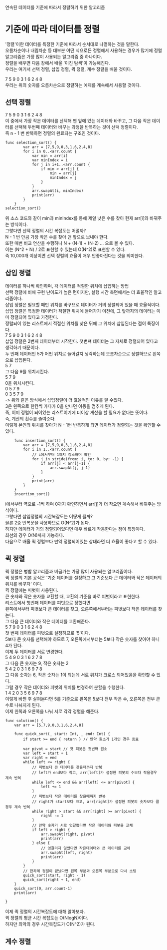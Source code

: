 연속된 데이터를 기준에 따라서 정렬하기 위한 알고리즘   
# 기준에 따라 데이터를 정렬
'정렬'이란 데이터를 특정한 기준에 따라서 순서대로 나열하는 것을 말한다.   
오름차순이나 내림차순 등 대부분 어떤 식으로든 정렬해서 사용하는 경우가 많기에 정렬 알고리즘은 가장 많이 사용되는 알고리즘 중 하나이다.   
정렬을 배우면 다음 장에서 배울 '이진 탐색'이 가능해진다.   
우리는 여기서 선택 정렬, 삽입 정렬, 퀵 정렬, 계수 정렬을 배울 것이다.   
   
7 5 9 0 3 1 6 2 4 8   
우리는 위의 숫자를 오름차순으로 정렬하는 예제를 계속해서 사용할 것이다.   
   
## 선택 정렬
7 5 9 0 3 1 6 2 4 8   
이 중에서 가장 작은 데이터를 선택해 맨 앞에 있는 데이터와 바꾸고, 
그 다음 작은 데이터를 선택해 두번째 데이터와 바꾸는 과정을 반복하는 것이 선택 정렬이다.   
즉 n - 1 번 반복하면 정렬의 완료되는 구조인 것이다.   
```
func selection_sort() {
        var arr = [7,5,9,0,3,1,6,2,4,8]
        for i in 0..<arr.count {
            var min = arr[i]
            var minIndex = i
            for j in i+1..<arr.count {
                if min > arr[j] {
                    min = arr[j]
                    minIndex = j
                }
            }
            arr.swapAt(i, minIndex)
            print(arr)
        }
    }
selection_sort()
```
위 소스 코드와 같이 min과 minIndex를 통해 제일 낮은 수를 찾아 현재 arr[i]와 바꿔주는 방식이다.   
그렇다면 선택 정렬의 시간 복잡도는 어떨까?   
N - 1 번 만큼 가장 작은 수를 찾아 맨 앞으로 보내야 한다.   
또한 매번 비교 연산을 수행하니 N + (N-1) + (N-2) ... 으로 볼 수 있다.   
이는 (N^2 + N) / 2로 표현할 수 있는데 O(N^2)로 표현할 수 있다.   
즉 10,000개 이상이면 선택 정렬의 효율이 매우 안좋아진다는 것을 의미한다.   
   
## 삽입 정렬
데이터를 하나씩 확인하며, 각 데이터를 적절한 위치에 삽입하는 방법   
선택 정렬에 비해 구현 난이도가 높은 편이지만, 실행 시간 측면에서는 더 효율적인 알고리즘이다.   
삽입 정렬은 필요할 때만 위치를 바꾸므로 데이터가 거의 정렬되어 있을 때 효율적이다.   
삽입 정렬은 특정한 데이터가 적절한 위치에 들어가기 이전에, 그 앞까지의 데이터는 이미 정렬되어 있다고 가정한다.   
정렬되어 있는 리스트에서 적절한 위치를 찾은 뒤에 그 위치에 삽입된다는 점이 특징이다.   
7 5 9 0 3 1 6 2 4 8   
삽입 정렬은 2번째 데이터부터 시작한다. 첫번쨰 데이터는 그 자체로 정렬되어 있다고 생각하기 때문이다.   
두 번째 데이터인 5가 어떤 위치로 들어갈지 생각하는데 오름차순으로 정렬하므로 왼쪽으로 삽입된다.   
5 7   
그 다음 9를 위치시킨다.   
5 7 9   
0을 위치시킨다.   
0 5 7 9   
0 3 5 7 9   
-> 위와 같은 방식에서 삽입정렬이 더 효율적인 이유를 알 수있다.   
3은 왼쪽으로 한칸씩 가다가 0을 만나면 이동을 멈추게 된다.   
즉, 이미 정렬이 되어있는 리스트이기에 더이상 계산을 할 필요가 없다는 뜻이다.   
즉, 계산의 횟수를 줄여준다.   
이렇게 본인의 위치를 찾아가 N - 1번 반복하게 되면 데이터가 정렬되는 것을 확인할 수 있다.   
```
    func insertion_sort() {
        var arr = [7,5,9,0,3,1,6,2,4,8]
        for i in 1..<arr.count {
            // i에서부터 1까지 감소하며 확인
            for j in stride(from: i, to: 0, by: -1) {
                if arr[j] < arr[j-1] {
                    arr.swapAt(j, j-1)
                }
            }
            print(arr)
        }
    }
    insertion_sort()
```
i에서부터 역으로 -1씩 하며 0까지 확인하면서 arr[j]가 더 작으면 계속해서 바꿔주는 방식이다.   
그렇다면 삽입정렬의 시간복잡도는 어떻게 될까?   
물론 2중 반복문을 사용하므로 O(N^2)가 된다.   
하지만 데이터가 거의 정렬되어있다면 매우 빠르게 작동한다는 점이 특징이다.   
최선의 경우 O(N)까지 가능하다.   
다음으로 배울 퀵 정렬보다 만약 정렬되어있는 상태라면 더 효율이 좋다고 할 수 있다.   
   
## 퀵 정렬
퀵 정렬은 병합 알고리즘과 버금가는 가장 많이 사용되는 알고리즘이다.   
퀵 정렬의 기본 공식은 '기준 데이터를 설정하고 그 기준보다 큰 데이터와 작은 데이터의 위치를 바꾸자' 이다.   
퀵 정렬에는 피벗이 사용된다.   
큰 숫자와 작은 숫자를 교환할 때, 교환의 기준을 바로 피벗이라고 표현한다.   
리스트에서 첫번째 데이터를 피벗으로 정했다면   
왼쪽에서부터 피벗보다 큰 데이터를 찾고, 오른쪽에서부터는 피벗보다 작은 데이터를 찾는다.   
그 다음 큰 데이터와 작은 데이터를 교환해준다.   
5 7 9 0 3 1 6 2 4 8   
첫 번째 데이터를 피벗으로 설정하므로 '5'이다.   
5보다 큰 숫자를 선택해야 하므로 7, 오른쪽에서부터는 5보다 작은 숫자를 찾아야 하니 4가 된다.   
이제 두 데이터를 서로 변경한다.   
5 4 9 0 3 1 6 2 7 8   
그 다음 큰 숫자는 9, 작은 숫자는 2   
5 4 2 0 3 1 6 9 7 8   
그 다음 숫자는 6, 작은 숫자는 1이 되는데 서로 위치가 크로스 되어있음을 확인할 수 있다.   
그럴 경우 작은 데이터와 피벗의 위치를 변경하여 분할을 수행한다.   
1 4 2 0 3 5 6 9 7 8   
이렇게 바뀐 후 살펴본다면 5를 기준으로 왼쪽은 5보다 전부 작은 수, 오른쪽은 전부 큰 수로 나눠지게 된다.   
이제 왼쪽과 오른쪽을 나눠 서로 각각 정렬을 해준다.   
```
func solution() {
    var arr = [5,7,9,0,3,1,6,2,4,8]
    
    func quick_sort(_ start: Int, _ end: Int) {
        if start >= end { return } // 만약 원소가 1개인 경우 종료
        
        var pivot = start // 첫 피봇은 첫번째 원소
        var left = start + 1
        var right = end
        while left <= right {
            // 피벗보다 큰 데이터를 찾을때까지 반복
            // left가 end보다 작고, arr[left]가 설정한 피봇의 수보다 작을경우 계속 반복
            while left <= end && arr[left] <= arr[pivot] {
                left += 1
            }
            // 피벗보다 작은 데이터를 찾을때까지 반복
            // right가 start보다 크고, arr[right]가 설정한 피봇의 숫자보다 클경우 계속 반복
            while right > start && arr[right] >= arr[pivot] {
                right -= 1
            }
            // 만약 숫자가 서로 엇갈렸다면 작은 데이터와 피봇을 교체
            if left > right {
                arr.swapAt(right, pivot)
                print(arr)
            } else {
                // 엇갈리지 않았다면 작은데이터와 큰 데이터를 교체
                arr.swapAt(left, right)
                print(arr)
            }
        }
        // 한차례 정렬이 끝났다면 왼쪽 부분과 오른쪽 부분으로 다시 소팅
        quick_sort(start, right - 1)
        quick_sort(right + 1, end)
    }
    quick_sort(0, arr.count-1)
    print(arr)
    
}
```
이제 퀵 정렬의 시간복잡도에 대해 알아보자.   
퀵 정렬의 평균 시간 복잡도는 O(NlogN)이다.   
하지만 최악의 경우 시간복잡도가 O(N^2)가 된다.   

## 계수 정렬

